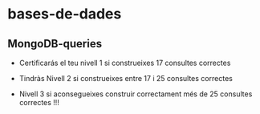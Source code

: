# bases-de-dades

## MongoDB-queries

- Certificarás el teu nivell 1 si construeixes 17 consultes correctes

- Tindràs Nivell 2 si construeixes entre 17 i 25 consultes correctes

- Nivell 3 si aconsegueixes construir correctament més de 25 consultes correctes !!!